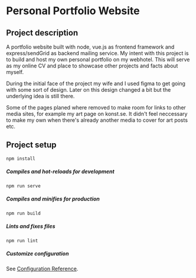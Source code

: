 # Personal Portfolio Website

## Project description

A portfolio website built with node, vue.js as frontend framework and express/sendGrid as backend mailing service. My intent with this project is to build and host my own personal portfolio on my webhotel. This will serve as my online CV and place to showcase other projects and facts about myself.

During the initial face of the project my wife and I used figma to get going with some sort of design. Later on this design changed a bit but the underlying idea is still there. 

Some of the pages planed where removed to make room for links to other media sites, for example my art page on konst.se. It didn't feel neccessary to make my own when there's already another media to cover for art posts etc. 


## Project setup

```
npm install
```

##### Compiles and hot-reloads for development
```
npm run serve
```

##### Compiles and minifies for production
```
npm run build
```

##### Lints and fixes files
```
npm run lint
```

##### Customize configuration
See [Configuration Reference](https://cli.vuejs.org/config/).
